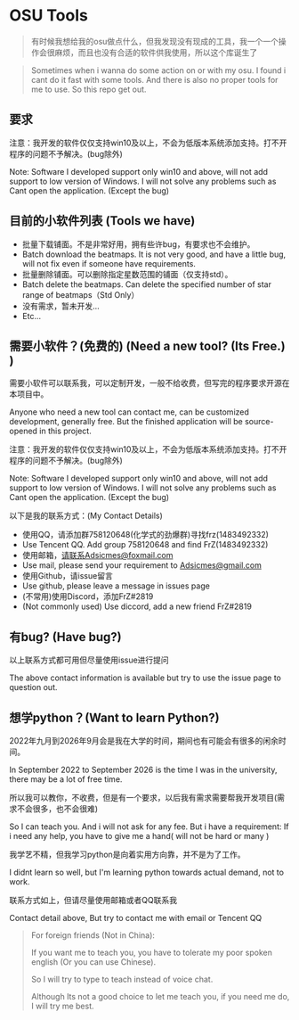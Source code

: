 # OSU Tools

> 有时候我想给我的osu做点什么，但我发现没有现成的工具，我一个一个操作会很麻烦，而且也没有合适的软件供我使用，所以这个库诞生了

> Sometimes when i wanna do some action on or with my osu. I found i cant do it fast with some tools. And there is also no proper tools for me to use. So this repo get out.

## 要求

注意：我开发的软件仅仅支持win10及以上，不会为低版本系统添加支持。打不开程序的问题不予解决。(bug除外)

Note: Software I developed support only win10 and above, will not add support to low version of Windows. I will not solve any problems such as Cant open the application. (Except the bug)

## 目前的小软件列表 (Tools we have)

- 批量下载铺面。不是非常好用，拥有些许bug，有要求也不会维护。
- Batch download the beatmaps. It is not very good, and have a little bug, will not fix even if someone have requirements.
- 批量删除铺面。可以删除指定星数范围的铺面（仅支持std）。
- Batch delete the beatmaps. Can delete the specified number of star range of beatmaps（Std Only）
- 没有需求，暂未开发...
- Etc...

## 需要小软件？(免费的) (Need a new tool? (Its Free.) )

需要小软件可以联系我，可以定制开发，一般不给收费，但写完的程序要求开源在本项目中。

Anyone who need a new tool can contact me, can be customized development, generally free. But the finished application will be source-opened in this project.

注意：我开发的软件仅仅支持win10及以上，不会为低版本系统添加支持。打不开程序的问题不予解决。(bug除外)

Note: Software I developed support only win10 and above, will not add support to low version of Windows. I will not solve any problems such as Cant open the application. (Except the bug)

以下是我的联系方式：(My Contact Details)

- 使用QQ，请添加群758120648(化学式的劲爆群)寻找frz(1483492332)
- Use Tencent QQ. Add group 758120648 and find FrZ(1483492332)
- 使用邮箱，请联系Adsicmes@foxmail.com
- Use mail, please send your requirement to Adsicmes@gmail.com
- 使用Github，请issue留言
- Use github, please leave a message in issues page
- (不常用)使用Discord，添加FrZ#2819
- (Not commonly used) Use diccord, add a new friend FrZ#2819

## 有bug? (Have bug?)

以上联系方式都可用但尽量使用issue进行提问

The above contact information is available but try to use the issue page to question out.

## 想学python？(Want to learn Python?)

2022年九月到2026年9月会是我在大学的时间，期间也有可能会有很多的闲余时间。

In September 2022 to September 2026 is the time I was in the university, there may be a lot of free time.

所以我可以教你，不收费，但是有一个要求，以后我有需求需要帮我开发项目(需求不会很多，也不会很难)

So I can teach you. And i will not ask for any fee. But i have a requirement: If i need any help, you have to give me a hand( will not be hard or many )

我学艺不精，但我学习python是向着实用方向靠，并不是为了工作。

I didnt learn so well, but I'm learning python towards actual demand, not to work.

联系方式如上，但请尽量使用邮箱或者QQ联系我

Contact detail above, But try to contact me with email or Tencent QQ

> For foreign friends (Not in China):
> 
> If you want me to teach you, you have to tolerate my poor spoken english (Or you can use Chinese).
> 
> So I will try to type to teach instead of voice chat.
> 
> Although Its not a good choice to let me teach you, if you need me do, I will try me best.
